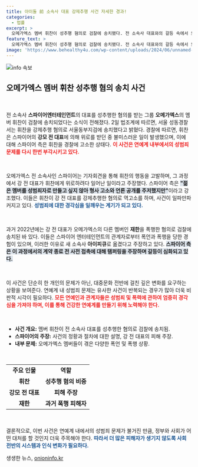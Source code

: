 ```yaml
---
title: 아이돌 前 소속사 대표 강제추행 사건 자세한 경과!
categories:
  - 법률
excerpt: >
  오메가엑스 멤버 휘찬이 성추행 혐의로 검찰에 송치됐다. 전 소속사 대표와의 갈등 속에서 드러난 충격적인 사건! 자세한 내용은 클릭해 확인하세요!
feature_text: >
  오메가엑스 멤버 휘찬이 성추행 혐의로 검찰에 송치됐다. 전 소속사 대표와의 갈등 속에서 드러난 충격적인 사건! 자세한 내용은 클릭해 확인하세요!
image: 'https://www.behealthy4u.com/wp-content/uploads/2024/06/unnamed-file.png'
---
```


<p><img src="https://www.behealthy4u.com/wp-content/uploads/2024/06/unnamed-file.png" alt="info 속보" /></p>

<h2 data-ke-size="size26">오메가엑스 멤버 휘찬 성추행 혐의 송치 사건</h2>

<p data-ke-size="size16">&nbsp;</p>

<p>전 소속사 <b>스파이어엔터테인먼트</b>의 대표를 성추행한 혐의를 받는 그룹 <b>오메가엑스</b>의 멤버 휘찬이 검찰에 송치되었다는 소식이 전해졌다. 2일 법조계에 따르면, 서울 성동경찰서는 휘찬을 강제추행 혐의로 서울동부지검에 송치했다고 밝혔다. 경찰에 따르면, 휘찬은 스파이어의 <b>강모 전 대표</b>에 의해 위로를 받던 중 불미스러운 일이 발생했으며, 이에 대해 스파이어 측은 휘찬을 경찰에 고소한 상태다. <b><span style="color: #ee2323;">이 사건은 연예계 내부에서의 성범죄 문제를 다시 한번 부각시키고 있다.</span></b> </p>

<p data-ke-size="size16">&nbsp;</p>

<p>오메가엑스 전 소속사인 스파이어는 기자회견을 통해 휘찬의 행동을 고발하며, 그 과정에서 강 전 대표가 휘찬에게 위로하려다 일어난 일이라고 주장했다. 스파이어 측은 <b><span style="background-color: #21538527;">"젊은 멤버를 성범죄자로 만들고 싶지 않아 형사 고소와 언론 공개를 주저했지만"</span></b>이라고 강조했다. 이들은 휘찬이 강 전 대표를 강제추행한 혐의로 역고소를 하며, 사건이 일파만파 커지고 있다. <b><span style="color: #1a5490;">성범죄에 대한 경각심을 일깨우는 계기가 되고 있다.</span></b></p>

<p data-ke-size="size16">&nbsp;</p>

<p>과거 2022년에는 강 전 대표가 오메가엑스의 다른 멤버인 <b>재한</b>을 폭행한 혐의로 검찰에 송치된 바 있다. 이들은 스파이어 엔터테인먼트의 관계자로부터 폭언과 폭행을 당한 경험이 있으며, 이러한 이유로 새 소속사 <b>아이피큐</b>로 옮겼다고 주장하고 있다. <b><span style="background-color: #21538527;">스파이어 측은 이 과정에서의 계약 종료 전 사전 접촉에 대해 탬퍼링을 주장하며 갈등이 심화되고 있다.</span></b></p>

<p data-ke-size="size16">&nbsp;</p>

<p>이 사건은 단순히 한 개인의 문제가 아닌, 대중문화 전반에 걸친 깊은 변화를 요구하는 상황을 보여준다. 연예계 내 성범죄 문제는 유사한 사건이 반복되는 경우가 많아 더욱 비판적 시각이 필요하다. <b><span style="color: #ee2323;">모든 연예인과 관계자들은 성범죄 및 폭력에 관하여 엄중히 경각심을 가져야 하며, 이를 통해 건강한 연예계를 만들기 위해 노력해야 한다.</span></b> </p>

<p data-ke-size="size16">&nbsp;</p>

<ul>
    <li><b>사건 개요:</b> 멤버 휘찬이 전 소속사 대표를 성추행한 혐의로 검찰에 송치됨.</li>
    <li><b>스파이어의 주장:</b> 사건의 정황과 절차에 대한 설명, 강 전 대표의 피해 주장.</li>
    <li><b>내부 문제:</b> 오메가엑스 멤버들이 겪은 다양한 폭언 및 폭행 상황.</li>
</ul>

<p data-ke-size="size16">&nbsp;</p>

<table style="width: 100%;">
    <tr>
        <td style="text-align: center; height: 17px;"><b>주요 인물</b></td>
        <td style="text-align: center; height: 17px;"><b>역할</b></td>
    </tr>
    <tr>
        <td style="text-align: center; height: 17px;"><b>휘찬</b></td>
        <td style="text-align: center; height: 17px;"><b>성추행 혐의 비중</b></td>
    </tr>
    <tr>
        <td style="text-align: center; height: 17px;"><b>강모 전 대표</b></td>
        <td style="text-align: center; height: 17px;"><b>피해 주장</b></td>
    </tr>
    <tr>
        <td style="text-align: center; height: 17px;"><b>재한</b></td>
        <td style="text-align: center; height: 17px;"><b>과거 폭행 피해자</b></td>
    </tr>
</table>

<p data-ke-size="size16">&nbsp;</p>

<p>결론적으로, 이번 사건은 연예계 내에서의 성범죄 문제가 불거진 만큼, 정부와 사회가 어떤 대처를 할 것인지 더욱 주목해야 한다. <b><span style="color: #1a5490;">따라서 더 많은 피해자가 생기지 않도록 사회 전반의 시스템과 인식 변화가 필요하다.</span></b></p>
생생한 뉴스, <a href="https://onioninfo.kr" rel="dofollow">onioninfo.kr</a>


